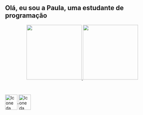 ## Olá, eu sou a Paula, uma estudante de programação


<div align="center">
    <!-- Quadro de stars-->
  <a href="https://github.com/Paula-Talim">
  <img height="180em" src="https://github-readme-stats.vercel.app/api?username=Paula-Talim&show_icons=true&theme=radical&include_all_commits=true&count_private=true"/>
  <img height="180em" src="https://github-readme-stats.vercel.app/api/top-langs/?username=Paula-Talim&layout=compact&langs_count=7&theme=radical"/>
</div>

##

<!-- Icones de linguagens que eu uso-->

<!--Icone linguagem C-->
<div style="display: inline_block"><br>
  <img align="center" alt="Icone da linguagem de programcao C" height="50" width="40" src="https://cdn.jsdelivr.net/gh/devicons/devicon/icons/c/c-original.svg">

<!--Icone linguagem C++ -->
  <img align="center" alt="Icone da linguagem de programcao C mais mais" height="50" width="40" src="https://cdn.jsdelivr.net/gh/devicons/devicon/icons/cplusplus/cplusplus-original.svg">
</div>